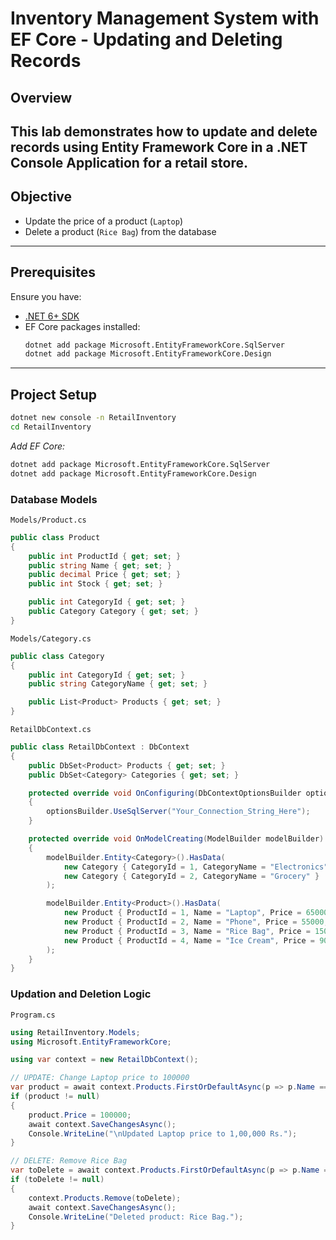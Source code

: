 # Inventory Management System with EF Core - Updating and Deleting Records

## Overview

This lab demonstrates how to **update** and **delete records** using **Entity Framework Core** in a .NET Console Application for a retail store.
---
## Objective

- Update the price of a product (`Laptop`)
- Delete a product (`Rice Bag`) from the database
---
## Prerequisites

Ensure you have:
- [.NET 6+ SDK](https://dotnet.microsoft.com/en-us/download)
- EF Core packages installed:
  ```bash
  dotnet add package Microsoft.EntityFrameworkCore.SqlServer
  dotnet add package Microsoft.EntityFrameworkCore.Design
  ```
---
## Project Setup

```bash
dotnet new console -n RetailInventory
cd RetailInventory
```
*Add EF Core:*
```bash
dotnet add package Microsoft.EntityFrameworkCore.SqlServer
dotnet add package Microsoft.EntityFrameworkCore.Design
```
### Database Models

`Models/Product.cs`
```csharp
public class Product
{
    public int ProductId { get; set; }
    public string Name { get; set; }
    public decimal Price { get; set; }
    public int Stock { get; set; }

    public int CategoryId { get; set; }
    public Category Category { get; set; }
}
```

`Models/Category.cs`
```csharp
public class Category
{
    public int CategoryId { get; set; }
    public string CategoryName { get; set; }

    public List<Product> Products { get; set; }
}
```

`RetailDbContext.cs`
```csharp
public class RetailDbContext : DbContext
{
    public DbSet<Product> Products { get; set; }
    public DbSet<Category> Categories { get; set; }

    protected override void OnConfiguring(DbContextOptionsBuilder optionsBuilder)
    {
        optionsBuilder.UseSqlServer("Your_Connection_String_Here");
    }

    protected override void OnModelCreating(ModelBuilder modelBuilder)
    {
        modelBuilder.Entity<Category>().HasData(
            new Category { CategoryId = 1, CategoryName = "Electronics" },
            new Category { CategoryId = 2, CategoryName = "Grocery" }
        );

        modelBuilder.Entity<Product>().HasData(
            new Product { ProductId = 1, Name = "Laptop", Price = 65000, Stock = 10, CategoryId = 1 },
            new Product { ProductId = 2, Name = "Phone", Price = 55000, Stock = 90, CategoryId = 1 },
            new Product { ProductId = 3, Name = "Rice Bag", Price = 1500, Stock = 50, CategoryId = 2 },
            new Product { ProductId = 4, Name = "Ice Cream", Price = 90, Stock = 500, CategoryId = 2 }
        );
    }
}
```
### Updation and Deletion Logic

`Program.cs`
```csharp
using RetailInventory.Models;
using Microsoft.EntityFrameworkCore;

using var context = new RetailDbContext();

// UPDATE: Change Laptop price to 100000
var product = await context.Products.FirstOrDefaultAsync(p => p.Name == "Laptop");
if (product != null)
{
    product.Price = 100000;
    await context.SaveChangesAsync();
    Console.WriteLine("\nUpdated Laptop price to 1,00,000 Rs.");
}

// DELETE: Remove Rice Bag
var toDelete = await context.Products.FirstOrDefaultAsync(p => p.Name == "Rice Bag");
if (toDelete != null)
{
    context.Products.Remove(toDelete);
    await context.SaveChangesAsync();
    Console.WriteLine("Deleted product: Rice Bag.");
}
```